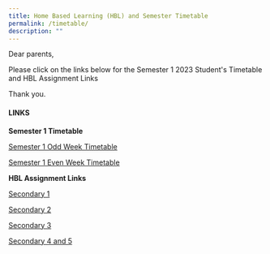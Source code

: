 ```yaml
---
title: Home Based Learning (HBL) and Semester Timetable
permalink: /timetable/
description: ""
---
```

Dear parents,

Please click on the links below for the Semester 1 2023 Student's Timetable and HBL Assignment Links

Thank you.

#### **LINKS**

**Semester 1 Timetable**

[Semester 1 Odd Week Timetable]()

[Semester 1 Even Week Timetable](/files/Timetable/2023-Sem-1-Timetable-Even-Week-with-SRP-caa-13-Jan.pdf)

**HBL Assignment Links**

[Secondary 1](https://tinyurl.com/MSS2023Sec1HBLCCP-StudentView)

[Secondary 2](https://tinyurl.com/MSS2023Sec2HBLCCP-StudentView)

[Secondary 3](https://tinyurl.com/MSS2023Sec3HBLCCP-StudentView)

[Secondary 4 and 5](https://tinyurl.com/MSS2023Sec45HBLCCP-StudentView)